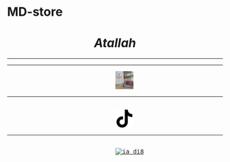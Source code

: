 # MD-store
<html>
<head>
</head>
<body>
<h1 style="text-align:center;"><i>Atallah</i></h1>
<hr>
<hr>  
<pre>
                              <a href="https://www.instagram.com/ia_di8"><img src="https://github.com/Atallah88/MD-store/blob/e1caef9e455ccac2ed3626931c986e8db267c59f/IMG_7850.JPG" alt="ia_di8" style="width:42px;height:42px;"></a>
<hr>                             
                              <a href="https://www.tiktok.com/@ia_di8?lang=en"><img src="https://github.com/Atallah88/MD-store/blob/main/download.png?raw=true" alt="ia_di8" style="width:42px;height:42px;"></a>
<hr>                          
                              <a href="https://accounts.snapchat.com/v2/welcome"><img src="" alt="ia_di8" style="width:42px;height:42px;"></a>
</pre>
</body>
</html>
